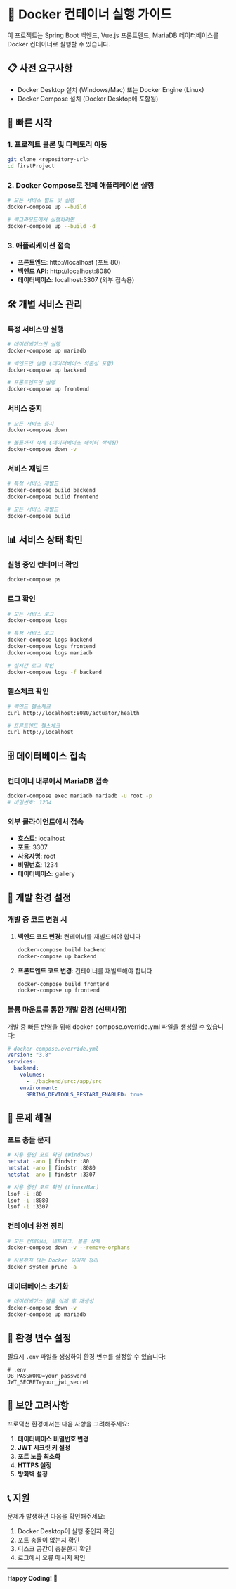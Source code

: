 # 🐳 Docker 컨테이너 실행 가이드

이 프로젝트는 Spring Boot 백엔드, Vue.js 프론트엔드, MariaDB 데이터베이스를 Docker 컨테이너로 실행할 수 있습니다.

## 📋 사전 요구사항

- Docker Desktop 설치 (Windows/Mac) 또는 Docker Engine (Linux)
- Docker Compose 설치 (Docker Desktop에 포함됨)

## 🚀 빠른 시작

### 1. 프로젝트 클론 및 디렉토리 이동

```bash
git clone <repository-url>
cd firstProject
```

### 2. Docker Compose로 전체 애플리케이션 실행

```bash
# 모든 서비스 빌드 및 실행
docker-compose up --build

# 백그라운드에서 실행하려면
docker-compose up --build -d
```

### 3. 애플리케이션 접속

- **프론트엔드**: http://localhost (포트 80)
- **백엔드 API**: http://localhost:8080
- **데이터베이스**: localhost:3307 (외부 접속용)

## 🛠️ 개별 서비스 관리

### 특정 서비스만 실행

```bash
# 데이터베이스만 실행
docker-compose up mariadb

# 백엔드만 실행 (데이터베이스 의존성 포함)
docker-compose up backend

# 프론트엔드만 실행
docker-compose up frontend
```

### 서비스 중지

```bash
# 모든 서비스 중지
docker-compose down

# 볼륨까지 삭제 (데이터베이스 데이터 삭제됨)
docker-compose down -v
```

### 서비스 재빌드

```bash
# 특정 서비스 재빌드
docker-compose build backend
docker-compose build frontend

# 모든 서비스 재빌드
docker-compose build
```

## 📊 서비스 상태 확인

### 실행 중인 컨테이너 확인

```bash
docker-compose ps
```

### 로그 확인

```bash
# 모든 서비스 로그
docker-compose logs

# 특정 서비스 로그
docker-compose logs backend
docker-compose logs frontend
docker-compose logs mariadb

# 실시간 로그 확인
docker-compose logs -f backend
```

### 헬스체크 확인

```bash
# 백엔드 헬스체크
curl http://localhost:8080/actuator/health

# 프론트엔드 헬스체크
curl http://localhost
```

## 🗄️ 데이터베이스 접속

### 컨테이너 내부에서 MariaDB 접속

```bash
docker-compose exec mariadb mariadb -u root -p
# 비밀번호: 1234
```

### 외부 클라이언트에서 접속

- **호스트**: localhost
- **포트**: 3307
- **사용자명**: root
- **비밀번호**: 1234
- **데이터베이스**: gallery

## 🔧 개발 환경 설정

### 개발 중 코드 변경 시

1. **백엔드 코드 변경**: 컨테이너를 재빌드해야 합니다

   ```bash
   docker-compose build backend
   docker-compose up backend
   ```

2. **프론트엔드 코드 변경**: 컨테이너를 재빌드해야 합니다
   ```bash
   docker-compose build frontend
   docker-compose up frontend
   ```

### 볼륨 마운트를 통한 개발 환경 (선택사항)

개발 중 빠른 반영을 위해 docker-compose.override.yml 파일을 생성할 수 있습니다:

```yaml
# docker-compose.override.yml
version: "3.8"
services:
  backend:
    volumes:
      - ./backend/src:/app/src
    environment:
      SPRING_DEVTOOLS_RESTART_ENABLED: true
```

## 🐛 문제 해결

### 포트 충돌 문제

```bash
# 사용 중인 포트 확인 (Windows)
netstat -ano | findstr :80
netstat -ano | findstr :8080
netstat -ano | findstr :3307

# 사용 중인 포트 확인 (Linux/Mac)
lsof -i :80
lsof -i :8080
lsof -i :3307
```

### 컨테이너 완전 정리

```bash
# 모든 컨테이너, 네트워크, 볼륨 삭제
docker-compose down -v --remove-orphans

# 사용하지 않는 Docker 이미지 정리
docker system prune -a
```

### 데이터베이스 초기화

```bash
# 데이터베이스 볼륨 삭제 후 재생성
docker-compose down -v
docker-compose up mariadb
```

## 📝 환경 변수 설정

필요시 `.env` 파일을 생성하여 환경 변수를 설정할 수 있습니다:

```env
# .env
DB_PASSWORD=your_password
JWT_SECRET=your_jwt_secret
```

## 🔐 보안 고려사항

프로덕션 환경에서는 다음 사항을 고려해주세요:

1. **데이터베이스 비밀번호 변경**
2. **JWT 시크릿 키 설정**
3. **포트 노출 최소화**
4. **HTTPS 설정**
5. **방화벽 설정**

## 📞 지원

문제가 발생하면 다음을 확인해주세요:

1. Docker Desktop이 실행 중인지 확인
2. 포트 충돌이 없는지 확인
3. 디스크 공간이 충분한지 확인
4. 로그에서 오류 메시지 확인

---

**Happy Coding! 🚀**
